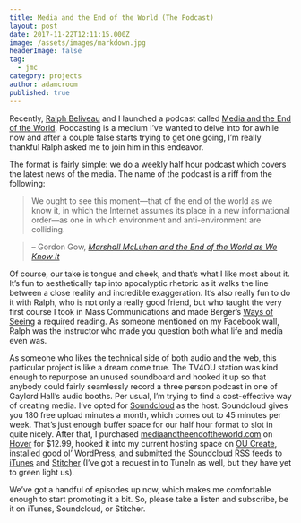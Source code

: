 ```yaml
---
title: Media and the End of the World (The Podcast)
layout: post
date: 2017-11-22T12:11:15.000Z
image: /assets/images/markdown.jpg
headerImage: false
tag:
  - jmc
category: projects
author: adamcroom
published: true
---
```


Recently, [Ralph Beliveau][1] and I launched a podcast called [Media and the End of the World][2]. Podcasting is a medium I&#8217;ve wanted to delve into for awhile now and after a couple false starts trying to get one going, I&#8217;m really thankful Ralph asked me to join him in this endeavor.

The format is fairly simple: we do a weekly half hour podcast which covers the latest news of the media. The name of the podcast is a riff from the following:

> We ought to see this moment—that of the end of the world as we know it, in which the Internet assumes its place in a new informational order—as one in which environment and anti-environment are colliding.
  
> – Gordon Gow, [_Marshall McLuhan and the End of the World as We Know It_][3]

Of course, our take is tongue and cheek, and that&#8217;s what I like most about it. It&#8217;s fun to aesthetically tap into apocalyptic rhetoric as it walks the line between a close reality and incredible exaggeration. It&#8217;s also really fun to do it with Ralph, who is not only a really good friend, but who taught the very first course I took in Mass Communications and made Berger&#8217;s [Ways of Seeing][4] a required reading. As someone mentioned on my Facebook wall, Ralph was the instructor who made you question both what life and media even was.

As someone who likes the technical side of both audio and the web, this particular project is like a dream come true. The TV4OU station was kind enough to repurpose an unused soundboard and hooked it up so that anybody could fairly seamlessly record a three person podcast in one of Gaylord Hall&#8217;s audio booths. Per usual, I&#8217;m trying to find a cost-effective way of creating media. I&#8217;ve opted for [Soundcloud][5] as the host. Soundcloud gives you 180 free upload minutes a month, which comes out to 45 minutes per week. That&#8217;s just enough buffer space for our half hour format to slot in quite nicely. After that, I purchased [mediaandtheendoftheworld.com][2] on [Hover][6] for $12.99, hooked it into my current hosting space on [OU Create][7], installed good ol&#8217; WordPress, and submitted the Soundcloud RSS feeds to [iTunes][8] and [Stitcher][9] (I&#8217;ve got a request in to TuneIn as well, but they have yet to green light us).

We&#8217;ve got a handful of episodes up now, which makes me comfortable enough to start promoting it a bit. So, please take a listen and subscribe, be it on iTunes, Soundcloud, or Stitcher.

 [1]: https://twitter.com/ralphbeliveau
 [2]: http://mediaandtheendoftheworld.com
 [3]: https://journals.library.ualberta.ca/esc/index.php/ESC/article/viewFile/10963/8449
 [4]: https://www.amazon.com/Ways-Seeing-Based-Television-Penguin/dp/0140135154
 [5]: http://soundcloud.com
 [6]: http://hover.com
 [7]: http://create.ou.edu
 [8]: https://itunes.apple.com/us/podcast/media-and-the-end-of-the-world/id1311724632
 [9]: https://www.stitcher.com/podcast/media-and-the-end-of-the-world?refid=stpr
